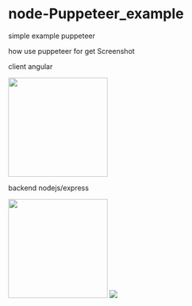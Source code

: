 # node-Puppeteer_example

simple example puppeteer 

how use puppeteer for get Screenshot 

client angular 

<img src="https://upload.wikimedia.org/wikipedia/commons/thumb/c/cf/Angular_full_color_logo.svg/500px-Angular_full_color_logo.svg.png" width="200" />

backend nodejs/express

<img src="https://upload.wikimedia.org/wikipedia/commons/thumb/d/d9/Node.js_logo.svg/440px-Node.js_logo.svg.png"  width="200"/>
<img src="https://upload.wikimedia.org/wikipedia/commons/thumb/6/64/Expressjs.png/440px-Expressjs.png" width="width="170" />
